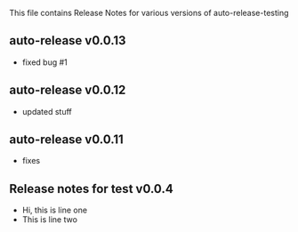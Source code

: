 This file contains Release Notes for various versions of auto-release-testing

auto-release v0.0.13
--------------------

 - fixed bug #1

auto-release v0.0.12
--------------------

 - updated stuff

auto-release v0.0.11
--------------------

 - fixes

Release notes for test v0.0.4
-----------------------------

 - Hi, this is line one
 - This is line two


